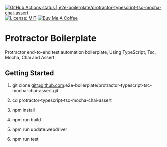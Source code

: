 [![GitHub Actions status | e2e-boilerplate/protractor-typescript-tsc-mocha-chai-assert](https://github.com/e2e-boilerplate/protractor-typescript-tsc-mocha-chai-assert/workflows/protractor-typescript-tsc-mocha-chai-assert/badge.svg)](https://github.com/e2e-boilerplate/protractor-typescript-tsc-mocha-chai-assert/actions?workflow=protractor-typescript-tsc-mocha-chai-assert) [![License: MIT](https://img.shields.io/badge/License-MIT-yellow.svg)](https://opensource.org/licenses/MIT) [![Buy Me A Coffee](https://img.shields.io/badge/buy-me%20coffee-orange)](https://www.buymeacoffee.com/xgirma)
    
# Protractor Boilerplate
    
Protractor end-to-end test automation boilerplate, Using TypeScript, Tsc, Mocha, Chai and Assert.
    
## Getting Started
    
1. git clone git@github.com:e2e-boilerplate/protractor-typescript-tsc-mocha-chai-assert.git
    
2. cd protractor-typescript-tsc-mocha-chai-assert
    
3. npm install
    
4. npm run build
    
5. npm run update:webdriver
    
6. npm run test